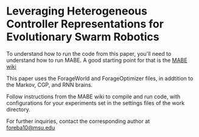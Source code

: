 # Leveraging Heterogeneous Controller Representations for Evolutionary Swarm Robotics

To understand how to run the code from this paper, you'll need to understand how to run MABE. 
A good starting point for that is the [MABE wiki](https://github.com/Hintzelab/MABE/wiki/)

This paper uses the ForageWorld and ForageOptimizer files, in addtition to the Markov, CGP, and RNN brains.

Follow instructions from the MABE wiki to compile and run code, with configurations for your experiments set in the settings files of the work directory. 

For further inquiries, contact the corresponding author at foreba10@msu.edu